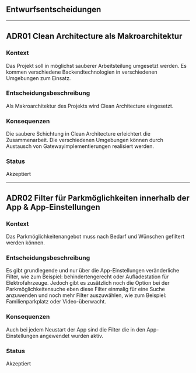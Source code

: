 ## Entwurfsentscheidungen 
----
## ADR01 Clean Architecture als Makroarchitektur
### Kontext
Das Projekt soll in möglichst sauberer Arbeitsteilung umgesetzt werden. Es kommen verschiedene Backendtechnologien in verschiedenen Umgebungen zum Einsatz.

### Entscheidungsbeschreibung
Als Makroarchitektur des Projekts wird Clean Architecture eingesetzt.

### Konsequenzen
Die saubere Schichtung in Clean Architecture erleichtert die Zusammenarbeit. Die verschiedenen Umgebungen können durch Austausch von Gatewayimplementierungen realisiert werden.

### Status
Akzeptiert

----

## ADR02 Filter für Parkmöglichkeiten innerhalb der App & App-Einstellungen
### Kontext 
Das Parkmöglichkeitenangebot muss nach Bedarf und Wünschen gefiltert werden können. 

### Entscheidungsbeschreibung
Es gibt grundlegende und nur über die App-Einstellungen veränderliche Filter, wie zum Beispiel: behindertengerecht oder Aufladestation für Elektrofahrzeuge.
Jedoch gibt es zusätzlich noch die Option bei der Parkmöglichkeitensuche eben diese Filter einmalig für eine Suche anzuwenden und noch mehr Filter auszuwählen, wie zum Beispiel: Familienparkplatz oder Video-überwacht.

### Konsequenzen
Auch bei jedem Neustart der App sind die Filter die in den App-Einstellungen angewendet wurden aktiv.

### Status
Akzeptiert
